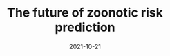 ---
layout: page
title: The future of zoonotic risk prediction
description: Renata Muylaert - Palestras do PPG Ecologia - USP (26/10/2021).
highlights:
img: assets/img/talk.jpg
redirect: https://www.youtube.com/live/tN7e2_SSEjI?si=2EZoNmD8NdhC6WEG
category: education
date: "2021-10-21"
endDate: "2021-10-21"
---